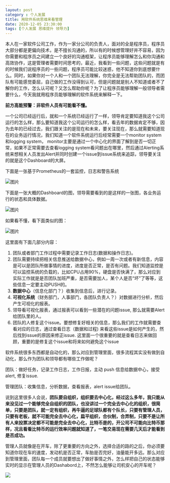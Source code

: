 ```yaml
---
layout: post
category : 个人发展
title: 用软件系统思维来看管理
date: 2020-12-05 23:30:00
tags: [个人发展 思维提升 领导力]
---
```


本人在一家软件公司工作，作为一家分公司的负责人，面对的全是程序员，程序员大部分都是更偏向技术，是不擅长沟通的，所以有的时候想管理好并不容易，因为你需要和程序员之间建立一个良好的沟通框架，让程序员能够理解怎么和你沟通和高效协作，这是管理者需要时间思考的，最近，我看到一些问题，这些问题就是有的时候我们说程序员的一些问题，程序员可能比较迷惑，他不知道你到底想要什么。同时，如果你对一个人和一个团队无法理解，你完全是无法帮助团队的，而团队有可能感觉委屈，自己做的工作没得到认可，但是问题就是别人不知道或者不了解你的工作，怎么认可呢？又怎么帮助你呢？为了让程序员能够理解一般领导者需要什么，今天我就用程序员能够理解的软件系统来解释一下。

**前方高能预警：非软件人员有可能看不懂。**

一个公司已经运行后，就和一个系统已经运行了一样，领导肯定要知道我这个公司运行的怎么样，那么要知道我这个公司运行的怎么样，看去年的数据肯定不够，因为去年的已经过去，我们跟关注的是现在和未来，要关注现在，那么就需要知道现在的业务运行情况，我们知道一个软件系统运行后经常需要一个monitor system 和logging system， monitor主要是通过一个中心化的界面了解到是否一切正常，如果不正常需要去查看logging system看问题出在哪里，然后通过Alerting系统来想相关人员发出Alert并同时创建一个issue到issue系统来追踪，领导要关注的就是这个Dashboard的大屏。

下面是一张基于Prometheus的一套监控，日志和警告系统

![图片](https://cdn.jsdelivr.net/gh/wangdeshui/blogpics@master/weixin2020120501.png)

下面是一张大概的Dashboard的图，领导需要看到的是这样的一张图，各业务运行的状态和具体数据。

![图片](https://cdn.jsdelivr.net/gh/wangdeshui/blogpics@master/weixin2020120502.png)



如果看不懂，看下面类似的图：



![图片](https://cdn.jsdelivr.net/gh/wangdeshui/blogpics@master/weixin2020120503.png)



这里面有下面几部分内容：



1. 团队或者部门工作过程中需要记录工作日志(数据和操作日志)。
2. 团队需要持续把相关信息推送给数据中心，例如一周一次或者有新信息，内容是可以是团队所做事情的进度，进度是否正常，是否有问题。我们知道监控是可以监控系统的负载的，比如CPU占用90%，硬盘是否快满了，那么对应到实际工作就是是否团队加班严重，是否需要加人，某个人是否“坏”了等等，这些信息一定要主动PUSH的。
3. **数据中心**（信息化部门？）收集到信息后，进行记录。
4. **可视化系统**（财务部门，人事部门，各团队负责人？）对数据进行分析，然后产生可视化的报表。
5. 领导看可视化报表，通过报表可以看到一些潜在的问题issue, 那么就需要Alert给团队里的人。
6. 团队的人修复这个issue。要想修复好相关的信息，那么我们的工作就需要查看对应的日志，通过查看日志（数据和过程) 来看这些issue是如何产生的，然后找到issue的原因来修正issue. 这里面一个很重要的就是查看日志来做回顾，重要的是修复这个issue和将来如何避免这个issue

软件系统很多东西都是自动化的，那么对应到管理里面，很多流程其实没有做到自动化，那么作为团队和领导都有哪些工作做呢？

团队：做好任务，记录工作日志，工作日报，主动 push 信息给数据中心，接受alert, 修复issue.

管理团队：收集信息，分析数据，查看报表，alert issue给团队。

说到这里很多人会说，**团队要自组织，组织要去中心化，经过这么多年，我只能从来没见过一个能够完全自组织的团队，也没讲过一个完全去中心化的组织，很简单，只要是团队，就一定有组织，再牛逼的足球队都有个队长，只要有管理人员，只要有老板，就不可能完全去中心化，扁平组织，合伙制，合弄制，只要不是让所有人来投票决定都不可能是完全去中心化，比特币是的，开公司不可能向比特币那样，况且看看比特币的运行效率问题就知道了，一笔交易现在需要几天后才能看到是否成功。**

管理人员就像是在开车，除了更重要的方向之外，选择合适的路的之后，你必须要知道你现在车的速度，发动机是否正常，车胎是否完好，油量能开多远。那么对应到管理里面，团队每一个成员就要想出了做好事情之外，怎么样把自己的状态能够实时的显示在管理人员的Dashabord上，不然怎么能够让司机安心的开车呢？



![](https://cdn.jsdelivr.net/gh/wangdeshui/blogpics@master/weixino_qrcode_for_gh_fe8f228bad0d_258.jpg)

